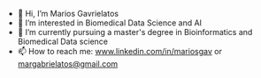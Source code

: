 - 👋 Hi, I’m Marios Gavrielatos
- 👀 I’m interested in Biomedical Data Science and AI
- 🌱 I’m currently pursuing a master's degree in Bioinformatics and Biomedical Data science
- 📫 How to reach me: www.linkedin.com/in/mariosgav or margabrielatos@gmail.com
